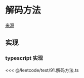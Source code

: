 # 解码方法
[来源](https://leetcode.cn/problems/decode-ways/)

## 实现

### typescript 实现

<<< @/leetcode/test/91.解码方法.ts

